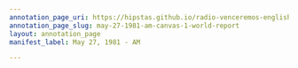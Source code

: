```yaml
---
annotation_page_uri: https://hipstas.github.io/radio-venceremos-english/annotations/may-27-1981-am-canvas-1-world-report.json
annotation_page_slug: may-27-1981-am-canvas-1-world-report
layout: annotation_page
manifest_label: May 27, 1981 - AM

---
```

